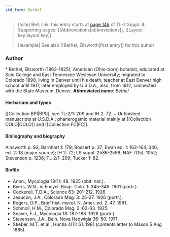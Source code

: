 ```yaml
---
std_form: Bethel
---
```


> [!cite] BHL link: this entry starts at [page 146](https://www.biodiversitylibrary.org/page/33265343) of TL-2 Suppl. II.
> Supporting pages: [[Abbreviations|abbreviations]], [[Layout key|layout key]].

> [!example] See also [[Bethel, Ellsworth|first entry]] for this author

### Author

\* Bethel, Ellsworth (1863-1925), American (Ohio-born) botanist, educated at Scio College and East Tennessee Wesleyan University; migrated to Colorado 1890, living in Denver until his death, teacher at East Denver high school until 1917, later employed by U.S.D.A., also, from 1912, connected with the State Museum, Denver. 
**Abbreviated name**: *Bethel*

#### Herbarium and types

[[Collection BPI|BPI]], see TL-2/1: 209 and IH 2: 72. − Unfinished manuscripts at U.S.D.A.; phanerogamic material mainly at [[Collection COLO|COLO]] and [[Collection FC|FC]].

#### Bibliography and biography

Ainsworth p. 93; Barnhart 1: 179; Bossert p. 37; Ewan ed. 1: 163-164, 346, ed. 2: 18 (major source); IH 2: 72; LS suppl. 2586-2588; NAF 7(15): 1052; Stevenson p. 1236; TL-2/1: 209; Tucker 1: 82.

#### Biofile

- Anon., Mycologia 18(1): 48. 1925 (obit. not.).
- Byers, W.N., *in* Encycl. Biogr. Colo. 1: 345-346. 1901 (portr.).
- Cockerell, T.D.A., Science 63: 201-212. 1926.
- Jeaucon, J.A., Colorado Mag. 3: 25-27. 1926 (portr.).
- Rogers, D.P., Brief hist. mycol. N. Amer. ed. 2. 47. 1981.
- Schmoll, H.M., Colorado Mag. 2: 62-63. 1925.
- Seaver, F.J., Mycologia 18: 187-188. 1926 (portr.).
- Stevenson, J.A., Beih. Nova Hedwigia 36: 50. 1971.
- Stieber, M.T. et al., Huntia 4(1): 51. 1981 (contents letter to Maxon 5 Aug 1885).

